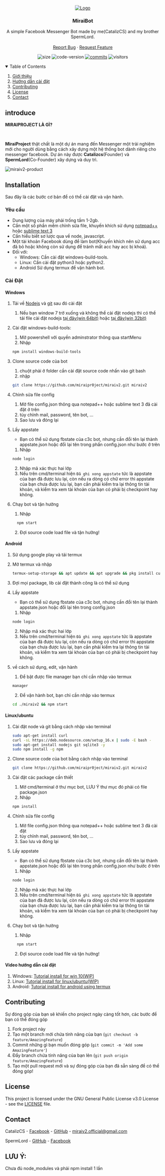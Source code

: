 <br />
<p align="center">
    <a href="https://github.com/miraiPr0ject/miraiv2">
        <img src="https://i.imgur.com/sxW5AWa.png" alt="Logo">
    </a>

<h3 align="center">MiraiBot</h3>

<p align="center">
    A simple Facebook Messenger Bot made by me(CatalizCS) and my brother SpermLord.
    <br />
    <br />
    <a href="https://github.com/miraiPr0ject/miraiv2/issues">Report Bug</a>
    ·
    <a href="https://github.com/miraiPr0ject/miraiv2/pulls">Request Feature</a>
    </p>
</p>

<p align="center">
	<img alt="size" src="https://img.shields.io/github/repo-size/miraiPr0ject/miraiv2.svg?style=flat-square&label=size">
	<img alt="code-version" src="https://img.shields.io/badge/dynamic/json?color=red&label=code%20version&prefix=v&query=%24.version&url=https%3A%2F%2Fraw.githubusercontent.com%2FmiraiPr0ject%2Fmiraiv2%2Fmaster%2Fpackage.json&style=flat-square">
	<a href="https://github.com/miraiPr0ject/miraiv2/commits"><img alt="commits" src="https://img.shields.io/github/commit-activity/m/miraiPr0ject/miraiv2.svg?label=commit&style=flat-square"></a>
    <img alt="visitors" src="https://visitor-badge.laobi.icu/badge?page_id=miraiPr0ject.miraiv2">
</p>

<!-- TABLE OF CONTENTS -->
<details open="open">
    <summary>Table of Contents</summary>
    <ol>
        <li><a href="#introduce">Giới thiệu</a></li>
        <li><a href="#Installation">Hướng dẫn cài đặt</a></li>
        <li><a href="#contributing">Contributing</a></li>
        <li><a href="#license">License</a></li>
        <li><a href="#contact">Contact</a></li>
    </ol>
</details>

<!-- ABOUT THE PROJECT -->
## introduce
<p><strong>MIRAIPROJECT LÀ GÌ?</strong></p>
<br />
<p>
<strong>MiraiProject</strong> thật chất là một dự án mang đến Messenger một trải nghiệm mới cho người dùng bằng cách xây dựng một hệ thống bot dành riêng cho messenger facebook. Dự án này được <strong>Catalizcs</strong>(Founder) và <strong>SpermLord</strong>(Co-Founder) xây dựng và duy trì.
</p>

![miraiv2-product](https://miraiproject.tk/images/demo.png)


<!-- INSTALLATION -->
## Installation

Sau đây là các bước cơ bản để có thể cài đặt và vận hành.

### Yêu cầu

- Dung lượng của máy phải trống tầm 1-2gb.
- Cần một số phần mềm chỉnh sửa file, khuyến khích sử dụng [notepad++](https://notepad-plus-plus.org/downloads/) hoặc [sublime text 3](https://www.sublimetext.com/3)
- Cần hiểu biết sơ lược qua về node, javascript.
- Một tài khoản Facebook dùng để làm bot(Khuyến khích nên sử dụng acc đã bỏ hoặc không còn sử dụng để tránh mất acc hay acc bị khoá).
- Đối với:
    - Windows: Cần cài đặt windows-build-tools.
    - Linux: Cần cài đặt python3 hoặc python2.
    - Android Sử dụng termux để vận hành bot.

### Cài Đặt

#### Windows

1. Tải về [Nodejs](https://nodejs.org/en/) và [git](https://git-scm.com/) sau đó cài đặt
    1. Nếu bạn window 7 trở xuống và không thể cài đặt nodejs thì có thể tải file cài đặt nodejs [tại đây(win 64bit)](https://nodejs.org/download/release/v13.14.0/node-v13.14.0-x64.msi) hoặc [tại đây(win 32bit)](https://nodejs.org/download/release/v13.14.0/node-v13.14.0-x86.msi)

2. Cài đặt windows-build-tools:
    1. Mở powershell với quyền adminstrator thông qua startMenu
    2. Nhập 
     ```sh
     npm install windows-build-tools
     ```

3. Clone source code của bot
    1. chuột phải ở folder cần cài đặt source code nhấn vào git bash
    2. nhập
    ```sh
    git clone https://github.com/miraipr0ject/miraiv2.git miraiv2
    ``` 

4. Chỉnh sửa file config
    1. Mở file config.json thông qua notepad++ hoặc sublime text 3 đã cài đặt ở trên
    2. tùy chỉnh mail, password, tên bot, ...
    3. Sao lưu và đóng lại

5. Lấy appstate
    - Bạn có thể sử dụng fbstate của c3c bot, nhưng cần đổi tên lại thành appstate.json hoặc đổi lại tên trong phần config.json như bước ở trên
    1. Nhập
    ```sh
    node login
    ```
    2. Nhập mã xác thực hai lớp
    3. Nếu trên cmd/terminal hiện ```Đã ghi xong appstate``` tức là appstate của bạn đã được lưu lại, còn nếu ra dòng có chữ error thì appstate của bạn chưa được lưu lại, bạn cần phải kiểm tra lại thông tin tài khoản, và kiểm tra xem tài khoản của bạn có phải bị checkpoint hay không.

6. Chạy bot và tận hưởng
    1. Nhập
    ```sh
      npm start
      ```
    2. Đợi source code load file và tận hưởng!

#### Android

1. Sử dụng google play và tải termux

2. Mở termux và nhập
    ```sh
    termux-setup-storage && apt update && apt upgrade && pkg install curl -y && bash <(curl -s https://raw.githubusercontent.com/catalizcs/storage-data/master/install.sh)
    ```

3. Đợi mọi package, lib cài đặt thành công là có thể sử dụng

4. Lấy appstate
    - Bạn có thể sử dụng fbstate của c3c bot, nhưng cần đổi tên lại thành appstate.json hoặc đổi lại tên trong config.json
    1. Nhập
    ```sh
    node login
    ```
    2. Nhập mã xác thực hai lớp
    3. Nếu trên cmd/terminal hiện ```Đã ghi xong appstate``` tức là appstate của bạn đã được lưu lại, còn nếu ra dòng có chữ error thì appstate của bạn chưa được lưu lại, bạn cần phải kiểm tra lại thông tin tài khoản, và kiểm tra xem tài khoản của bạn có phải bị checkpoint hay không.

5. về cách sử dụng, edit, vận hành
      1. Để bật được file manager bạn chỉ cần nhập vào termux
      ```sh
      manager
      ```
      2. Để vận hành bot, bạn chỉ cần nhập vào termux
      ```sh
      cd ./miraiv2 && npm start
      ```

#### Linux/ubuntu

1. Cài đặt node và git bằng cách nhập vào terminal
    ```sh
    sudo apt-get install curl
    curl -sL https://deb.nodesource.com/setup_16.x | sudo -E bash -
    sudo apt-get install nodejs git sqlite3 -y
    sudo npm install -g npm
    ```

2. Clone source code của bot bằng cách nhập vào terminal
    ```sh
    git clone https://github.com/miraipr0ject/miraiv2.git miraiv2
    ```

3. Cài đặt các package cần thiết
    1. Mở cmd/terminal ở thư mục bot, LƯU Ý thư mục đó phải có file package.json
    2. Nhập
    ```sh
    npm install
    ``` 

4. Chỉnh sửa file config
    1. Mở file config.json thông qua notepad++ hoặc sublime text 3 đã cài đặt
    2. tùy chỉnh mail, password, tên bot, ...
    3. Sao lưu và đóng lại

5. Lấy appstate
    - Bạn có thể sử dụng fbstate của c3c bot, nhưng cần đổi tên lại thành appstate.json hoặc đổi lại tên trong phần config.json như bước ở trên
    1. Nhập
    ```sh
    node login
    ```
    2. Nhập mã xác thực hai lớp
    3. Nếu trên cmd/terminal hiện ```Đã ghi xong appstate``` tức là appstate của bạn đã được lưu lại, còn nếu ra dòng có chữ error thì appstate của bạn chưa được lưu lại, bạn cần phải kiểm tra lại thông tin tài khoản, và kiểm tra xem tài khoản của bạn có phải bị checkpoint hay không.

6. Chạy bot và tận hưởng
    1. Nhập
    ```sh
      npm start
      ```
    2. Đợi source code load file và tận hưởng!

#### Video hướng dẫn cài đặt

1. Windows: [Tutorial install for win 10(WIP)]()
2. Linux: [Tutorial install for linux/ubuntu(WIP)]()
3. Android: [Tutorial install for android using termux](https://www.youtube.com/watch?v=xWvzbhA2_jk)


<!-- CONTRIBUTING -->
## Contributing

Sự đóng góp của bạn sẽ khiến cho project ngày càng tốt hơn, các bước để bạn có thể đóng góp

1. Fork project này
2. Tạo một branch mới chứa tính năng của bạn (`git checkout -b feature/AmazingFeature`)
3. Commit những gì bạn muốn đóng góp (`git commit -m 'Add some AmazingFeature'`)
4. Đẩy branch chứa tính năng của bạn lên (`git push origin feature/AmazingFeature`)
5. Tạo một pull request mới và sự đóng góp của bạn đã sẵn sàng để có thể đóng góp!

<!-- LICENSE -->
## License

This project is licensed under the GNU General Public License v3.0 License - see the [LICENSE](LICENSE) file.

<!-- CONTACT -->
## Contact

CatalizCS - [Facebook](https://facebook.com/CatalizCS) - [GitHub](https://github.com/catalizcs) - miraiv2.official@gmail.com

SpermLord - [GitHub](https://github.com/spermlord) - [Facebook](https://fb.me/MyNameIsSpermLord)
## LƯU Ý:
Chưa đủ node_modules và phải npm install 1 lần
